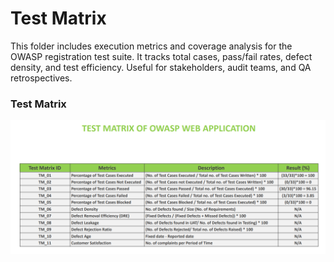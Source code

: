 # Test Matrix

This folder includes execution metrics and coverage analysis for the OWASP registration test suite. It tracks total cases, pass/fail rates, defect density, and test efficiency. Useful for stakeholders, audit teams, and QA retrospectives.


### Test Matrix  
![Test Matrix](test_matrix.png)
